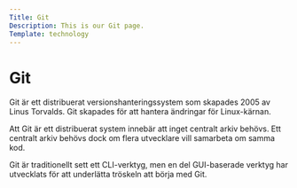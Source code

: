 ```yaml
---
Title: Git
Description: This is our Git page.
Template: technology
---
```


# Git

Git är ett distribuerat versionshanteringssystem som skapades 2005 av Linus Torvalds. Git skapades för att hantera ändringar för Linux-kärnan.

Att Git är ett distribuerat system innebär att inget centralt arkiv behövs. Ett centralt arkiv behövs dock om flera utvecklare vill samarbeta om samma kod.

Git är traditionellt sett ett CLI-verktyg, men en del GUI-baserade verktyg har utvecklats för att underlätta tröskeln att börja med Git.
